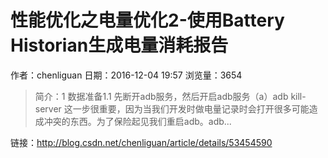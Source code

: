 # 性能优化之电量优化2-使用Battery Historian生成电量消耗报告
作者：chenliguan
日期：2016-12-04 19:57
浏览量：3654
> 简介：1 数据准备1.1 先断开adb服务，然后开启adb服务（a）adb kill-server 这一步很重要，因为当我们开发时做电量记录时会打开很多可能造成冲突的东西。为了保险起见我们重启adb。adb...

 链接：http://blog.csdn.net/chenliguan/article/details/53454590
